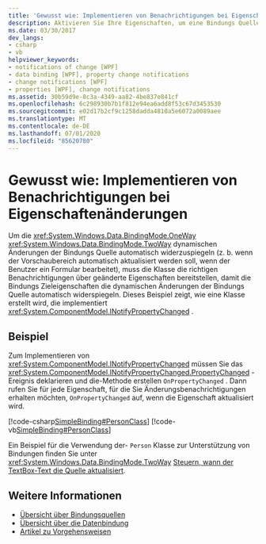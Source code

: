```yaml
---
title: 'Gewusst wie: Implementieren von Benachrichtigungen bei Eigenschaftenänderungen'
description: Aktivieren Sie Ihre Eigenschaften, um eine Bindungs Quelle automatisch zu benachrichtigen, wenn sich der Eigenschafts Wert in Windows Presentation Foundation (WPF) ändert.
ms.date: 03/30/2017
dev_langs:
- csharp
- vb
helpviewer_keywords:
- notifications of change [WPF]
- data binding [WPF], property change notifications
- change notifications [WPF]
- properties [WPF], change notifications
ms.assetid: 30b59d9e-8c3a-4349-aa82-4be837e841cf
ms.openlocfilehash: 6c298930b7b1f812e94ea6add8f53c67d3453530
ms.sourcegitcommit: e02d17b2cf9c1258dadda4810a5e6072a0089aee
ms.translationtype: MT
ms.contentlocale: de-DE
ms.lasthandoff: 07/01/2020
ms.locfileid: "85620780"
---
```

# <a name="how-to-implement-property-change-notification"></a>Gewusst wie: Implementieren von Benachrichtigungen bei Eigenschaftenänderungen
Um die <xref:System.Windows.Data.BindingMode.OneWay> <xref:System.Windows.Data.BindingMode.TwoWay> dynamischen Änderungen der Bindungs Quelle automatisch widerzuspiegeln (z. b. wenn der Vorschaubereich automatisch aktualisiert werden soll, wenn der Benutzer ein Formular bearbeitet), muss die Klasse die richtigen Benachrichtigungen über geänderte Eigenschaften bereitstellen, damit die Bindungs Zieleigenschaften die dynamischen Änderungen der Bindungs Quelle automatisch widerspiegeln. Dieses Beispiel zeigt, wie eine Klasse erstellt wird, die implementiert <xref:System.ComponentModel.INotifyPropertyChanged> .  
  
## <a name="example"></a>Beispiel  
 Zum Implementieren von <xref:System.ComponentModel.INotifyPropertyChanged> müssen Sie das <xref:System.ComponentModel.INotifyPropertyChanged.PropertyChanged> -Ereignis deklarieren und die-Methode erstellen `OnPropertyChanged` . Dann rufen Sie für jede Eigenschaft, für die Sie Änderungsbenachrichtigungen erhalten möchten, `OnPropertyChanged` auf, wenn die Eigenschaft aktualisiert wird.  
  
 [!code-csharp[SimpleBinding#PersonClass](~/samples/snippets/csharp/VS_Snippets_Wpf/SimpleBinding/CSharp/Person.cs#personclass)]
 [!code-vb[SimpleBinding#PersonClass](~/samples/snippets/visualbasic/VS_Snippets_Wpf/SimpleBinding/VisualBasic/Person.vb#personclass)]  
  
 Ein Beispiel für die Verwendung der- `Person` Klasse zur Unterstützung von Bindungen finden Sie unter <xref:System.Windows.Data.BindingMode.TwoWay> [Steuern, wann der TextBox-Text die Quelle aktualisiert](how-to-control-when-the-textbox-text-updates-the-source.md).  
  
## <a name="see-also"></a>Weitere Informationen

- [Übersicht über Bindungsquellen](binding-sources-overview.md)
- [Übersicht über die Datenbindung](../../../desktop-wpf/data/data-binding-overview.md)
- [Artikel zu Vorgehensweisen](data-binding-how-to-topics.md)
